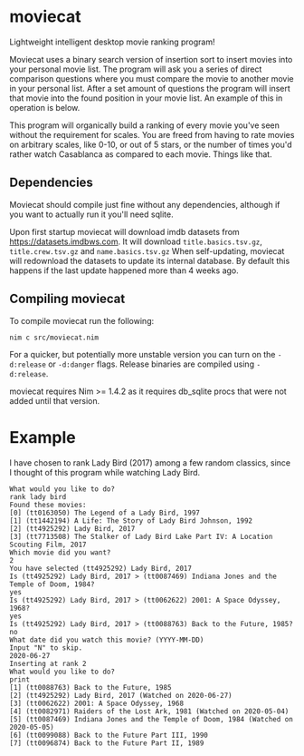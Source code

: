 # moviecat
Lightweight intelligent desktop movie ranking program!

Moviecat uses a binary search version of insertion sort to insert movies into your
personal movie list. The program will ask you a series of direct comparison questions
where you must compare the movie to another movie in your personal list. After
a set amount of questions the program will insert that movie into the found position
in your movie list. An example of this in operation is below.

This program will organically build a ranking of every movie you've seen without
the requirement for scales. You are freed from having to rate movies on arbitrary
scales, like 0-10, or out of 5 stars, or the number of times you'd rather watch
Casablanca as compared to each movie. Things like that.

## Dependencies
Moviecat should compile just fine without any dependencies, although if you want
to actually run it you'll need sqlite.

Upon first startup moviecat will download imdb datasets from https://datasets.imdbws.com.
It will download `title.basics.tsv.gz`, `title.crew.tsv.gz` and `name.basics.tsv.gz`
When self-updating, moviecat will redownload the datasets to update its internal
database. By default this happens if the last update happened more than 4 weeks
ago.

## Compiling moviecat

To compile moviecat run the following:
```
nim c src/moviecat.nim
```

For a quicker, but potentially more unstable version you can turn on the `-d:release` or
`-d:danger` flags. Release binaries are compiled using `-d:release`.

moviecat requires Nim >= 1.4.2 as it requires db_sqlite procs that were not added until that version.

# Example
I have chosen to rank Lady Bird (2017) among a few random classics, since I thought
of this program while watching Lady Bird.
```
What would you like to do?
rank lady bird
Found these movies:
[0] (tt0163050) The Legend of a Lady Bird, 1997
[1] (tt1442194) A Life: The Story of Lady Bird Johnson, 1992
[2] (tt4925292) Lady Bird, 2017
[3] (tt7713508) The Stalker of Lady Bird Lake Part IV: A Location Scouting Film, 2017
Which movie did you want?
2
You have selected (tt4925292) Lady Bird, 2017
Is (tt4925292) Lady Bird, 2017 > (tt0087469) Indiana Jones and the Temple of Doom, 1984?
yes
Is (tt4925292) Lady Bird, 2017 > (tt0062622) 2001: A Space Odyssey, 1968?
yes
Is (tt4925292) Lady Bird, 2017 > (tt0088763) Back to the Future, 1985?
no
What date did you watch this movie? (YYYY-MM-DD)
Input "N" to skip.
2020-06-27
Inserting at rank 2
What would you like to do?
print
[1] (tt0088763) Back to the Future, 1985
[2] (tt4925292) Lady Bird, 2017 (Watched on 2020-06-27)
[3] (tt0062622) 2001: A Space Odyssey, 1968
[4] (tt0082971) Raiders of the Lost Ark, 1981 (Watched on 2020-05-04)
[5] (tt0087469) Indiana Jones and the Temple of Doom, 1984 (Watched on 2020-05-05)
[6] (tt0099088) Back to the Future Part III, 1990
[7] (tt0096874) Back to the Future Part II, 1989
```
